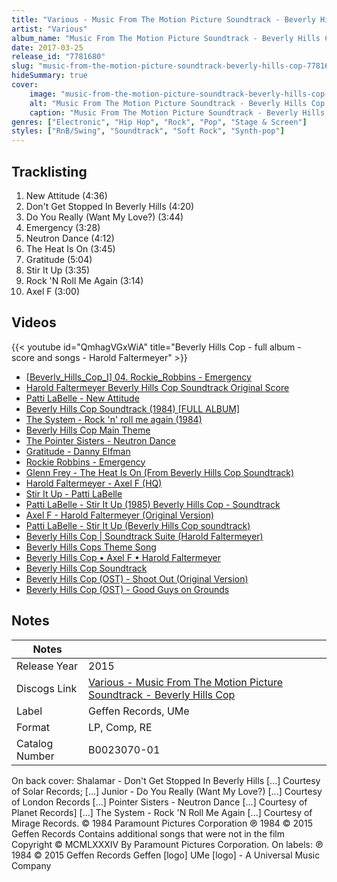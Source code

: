 ```yaml
---
title: "Various - Music From The Motion Picture Soundtrack - Beverly Hills Cop"
artist: "Various"
album_name: "Music From The Motion Picture Soundtrack - Beverly Hills Cop"
date: 2017-03-25
release_id: "7781680"
slug: "music-from-the-motion-picture-soundtrack-beverly-hills-cop-7781680"
hideSummary: true
cover:
    image: "music-from-the-motion-picture-soundtrack-beverly-hills-cop-7781680.jpg"
    alt: "Music From The Motion Picture Soundtrack - Beverly Hills Cop by Various"
    caption: "Music From The Motion Picture Soundtrack - Beverly Hills Cop by Various"
genres: ["Electronic", "Hip Hop", "Rock", "Pop", "Stage & Screen"]
styles: ["RnB/Swing", "Soundtrack", "Soft Rock", "Synth-pop"]
---
```


## Tracklisting
1. New Attitude (4:36)
2. Don't Get Stopped In Beverly Hills (4:20)
3. Do You Really (Want My Love?) (3:44)
4. Emergency (3:28)
5. Neutron Dance (4:12)
6. The Heat Is On (3:45)
7. Gratitude (5:04)
8. Stir It Up (3:35)
9. Rock 'N Roll Me Again (3:14)
10. Axel F (3:00)

## Videos
{{< youtube id="QmhagVGxWiA" title="Beverly Hills Cop - full album - score and songs - Harold Faltermeyer" >}}
- [[Beverly_Hills_Cop_I] 04. Rockie_Robbins - Emergency](https://www.youtube.com/watch?v=y3tgHsx3wiQ)
- [Harold Faltermeyer   Beverly Hills Cop Soundtrack Original Score‏](https://www.youtube.com/watch?v=XJ5Brj-eMlA)
- [Patti LaBelle - New Attitude](https://www.youtube.com/watch?v=QWfZ5SZZ4xE)
- [Beverly Hills Cop Soundtrack (1984) [FULL ALBUM]](https://www.youtube.com/watch?v=5yT2tAVvLW8)
- [The System - Rock 'n' roll me again (1984)](https://www.youtube.com/watch?v=_dxTJZLRg1c)
- [Beverly Hills Cop Main Theme](https://www.youtube.com/watch?v=V4kWpi2HnPU)
- [The Pointer Sisters - Neutron Dance](https://www.youtube.com/watch?v=i-jdhorGtQI)
- [Gratitude - Danny Elfman](https://www.youtube.com/watch?v=6nzlbR2ZuU0)
- [Rockie Robbins - Emergency](https://www.youtube.com/watch?v=Dfy7A-pK6NE)
- [Glenn Frey - The Heat Is On (From Beverly Hills Cop Soundtrack)](https://www.youtube.com/watch?v=uZD8HKVKneI)
- [Harold Faltermeyer - Axel F (HQ)](https://www.youtube.com/watch?v=BxcgnNNAOy0)
- [Stir It Up - Patti LaBelle](https://www.youtube.com/watch?v=4ELcA-GdPCE)
- [Patti LaBelle - Stir It Up (1985) Beverly Hills﻿ Cop - Soundtrack](https://www.youtube.com/watch?v=xtOoeDPc9uI)
- [Axel F - Harold Faltermeyer (Original Version)](https://www.youtube.com/watch?v=dASqLXiuomY)
- [Patti LaBelle - Stir It Up (Beverly Hills Cop soundtrack)](https://www.youtube.com/watch?v=6_mhFuIPFMs)
- [Beverly Hills Cop | Soundtrack Suite (Harold Faltermeyer)](https://www.youtube.com/watch?v=zFCYFuQXZPU)
- [Beverly Hills Cops Theme Song](https://www.youtube.com/watch?v=8tl6jCElujI)
- [Beverly Hills Cop • Axel F • Harold Faltermeyer](https://www.youtube.com/watch?v=rmySknC9fuQ)
- [Beverly Hills Cop Soundtrack](https://www.youtube.com/watch?v=N_zI7V_owaM)
- [Beverly Hills Cop (OST) - Shoot Out (Original Version)](https://www.youtube.com/watch?v=cI3BVNKUdpk)
- [Beverly Hills Cop (OST) - Good Guys on Grounds](https://www.youtube.com/watch?v=3ywO3YmrGxg)


## Notes

| Notes          |             |
| ---------------| ----------- |
| Release Year   | 2015 |
| Discogs Link   | [Various - Music From The Motion Picture Soundtrack - Beverly Hills Cop](https://www.discogs.com/release/7781680-Various-Music-From-The-Motion-Picture-Soundtrack-Beverly-Hills-Cop) |
| Label          | Geffen Records, UMe |
| Format         | LP, Comp, RE |
| Catalog Number | B0023070-01 |

On back cover:  Shalamar - Don't Get Stopped In Beverly Hills [...] Courtesy of Solar Records; [...] Junior - Do You Really (Want My Love?) [...] Courtesy of London Records [...] Pointer Sisters - Neutron Dance [...] Courtesy of Planet Records] [...] The System - Rock 'N Roll Me Again [...] Courtesy of Mirage Records.  © 1984 Paramount Pictures Corporation ℗ 1984 © 2015 Geffen Records  Contains additional songs that were not in the film  Copyright © MCMLXXXIV By Paramount Pictures Corporation.   On labels:  ℗ 1984 © 2015 Geffen Records  Geffen [logo] UMe [logo] - A Universal Music Company  

